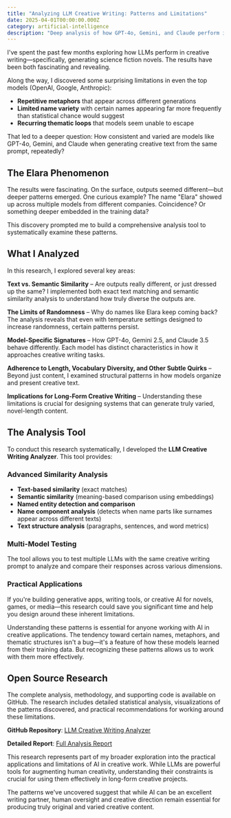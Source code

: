 ```yaml
---
title: "Analyzing LLM Creative Writing: Patterns and Limitations"
date: 2025-04-01T00:00:00.000Z
category: artificial-intelligence
description: "Deep analysis of how GPT-4o, Gemini, and Claude perform in creative writing tasks, revealing surprising patterns and limitations"
---
```


I've spent the past few months exploring how LLMs perform in creative writing—specifically, generating science fiction novels. The results have been both fascinating and revealing.

Along the way, I discovered some surprising limitations in even the top models (OpenAI, Google, Anthropic):

- **Repetitive metaphors** that appear across different generations
- **Limited name variety** with certain names appearing far more frequently than statistical chance would suggest
- **Recurring thematic loops** that models seem unable to escape

That led to a deeper question: How consistent and varied are models like GPT-4o, Gemini, and Claude when generating creative text from the same prompt, repeatedly?

## The Elara Phenomenon

The results were fascinating. On the surface, outputs seemed different—but deeper patterns emerged. One curious example? The name "Elara" showed up across multiple models from different companies. Coincidence? Or something deeper embedded in the training data?

This discovery prompted me to build a comprehensive analysis tool to systematically examine these patterns.

## What I Analyzed

In this research, I explored several key areas:

**Text vs. Semantic Similarity** – Are outputs really different, or just dressed up the same? I implemented both exact text matching and semantic similarity analysis to understand how truly diverse the outputs are.

**The Limits of Randomness** – Why do names like Elara keep coming back? The analysis reveals that even with temperature settings designed to increase randomness, certain patterns persist.

**Model-Specific Signatures** – How GPT-4o, Gemini 2.5, and Claude 3.5 behave differently. Each model has distinct characteristics in how it approaches creative writing tasks.

**Adherence to Length, Vocabulary Diversity, and Other Subtle Quirks** – Beyond just content, I examined structural patterns in how models organize and present creative text.

**Implications for Long-Form Creative Writing** – Understanding these limitations is crucial for designing systems that can generate truly varied, novel-length content.

## The Analysis Tool

To conduct this research systematically, I developed the **LLM Creative Writing Analyzer**. This tool provides:

### Advanced Similarity Analysis
- **Text-based similarity** (exact matches)
- **Semantic similarity** (meaning-based comparison using embeddings)
- **Named entity detection and comparison**
- **Name component analysis** (detects when name parts like surnames appear across different texts)
- **Text structure analysis** (paragraphs, sentences, and word metrics)

### Multi-Model Testing
The tool allows you to test multiple LLMs with the same creative writing prompt to analyze and compare their responses across various dimensions.

### Practical Applications

If you're building generative apps, writing tools, or creative AI for novels, games, or media—this research could save you significant time and help you design around these inherent limitations.

Understanding these patterns is essential for anyone working with AI in creative applications. The tendency toward certain names, metaphors, and thematic structures isn't a bug—it's a feature of how these models learned from their training data. But recognizing these patterns allows us to work with them more effectively.

## Open Source Research

The complete analysis, methodology, and supporting code is available on GitHub. The research includes detailed statistical analysis, visualizations of the patterns discovered, and practical recommendations for working around these limitations.

**GitHub Repository**: [LLM Creative Writing Analyzer](https://github.com/EdwardAThomson/LLM-Creative-Writing-Analyzer)

**Detailed Report**: [Full Analysis Report](https://github.com/EdwardAThomson/LLM-Creative-Writing-Analyzer/blob/main/reports/report.md)

This research represents part of my broader exploration into the practical applications and limitations of AI in creative work. While LLMs are powerful tools for augmenting human creativity, understanding their constraints is crucial for using them effectively in long-form creative projects.

The patterns we've uncovered suggest that while AI can be an excellent writing partner, human oversight and creative direction remain essential for producing truly original and varied creative content. 